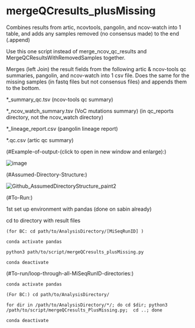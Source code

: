 # mergeQCresults_plusMissing
Combines results from artic, ncovtools, pangolin, and ncov-watch into 1 table, and adds any samples removed (no consensus made) to the end (.append)

Use this one script instead of merge_ncov_qc_results and MergeQCResultsWithRemovedSamples together. 

Merges (left Join) the result fields from the following artic & ncov-tools qc summaries, pangolin, and ncov-watch into 1 csv file. Does the same for the missing samples (in fastq files but not consensus files) and appends them to the bottom. 

*_summary_qc.tsv (ncov-tools qc summary)

*_ncov_watch_summary.tsv (VoC mutations summary) (in qc_reports directory, not the ncov_watch directory)

*_lineage_report.csv (pangolin lineage report)

*.qc.csv (artic qc summary)


(#Example-of-output-(click to open in new window and enlarge):)

![image](https://user-images.githubusercontent.com/72042148/109368160-0b294100-784d-11eb-98ec-7ec25b0cfcc3.png)


(#Assumed-Directory-Structure:)

![Github_AssumedDirectoryStructure_paint2](https://user-images.githubusercontent.com/72042148/109408125-62a5da80-793b-11eb-961c-f653341a92f3.png)



(#To-Run:)

1st set up environment with pandas (done on sabin already)

cd to directory with result files

    (for BC: cd path/to/AnalysisDirectory/[MiSeqRunID] )

    conda activate pandas

    python3 path/to/script/mergeQCresults_plusMissing.py
    
    conda deactivate

(#To-run/loop-through-all-MiSeqRunID-directories:)

    conda activate pandas

    (For BC:) cd path/to/AnalysisDirectory/

    for dir in /path/to/AnalysisDirectory/*/; do cd $dir; python3 /path/to/script/mergeQCresults_PlusMissing.py;  cd ..; done
    
    conda deactivate

